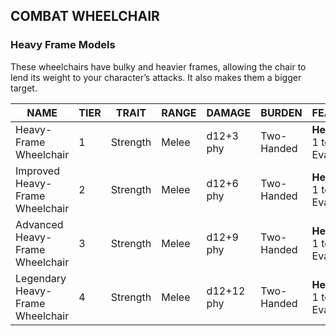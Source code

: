 ## COMBAT WHEELCHAIR
### Heavy Frame Models  

These wheelchairs have bulky and heavier frames, allowing the chair to lend its weight to your character’s attacks. It also makes them a bigger target.  

| NAME                          | TIER | TRAIT    | RANGE | DAMAGE    | BURDEN     | FEATURE                     |
|-------------------------------|------|----------|-------|-----------|------------|-----------------------------|
| Heavy-Frame Wheelchair        | 1    | Strength | Melee | d12+3 phy | Two-Handed | **Heavy:** –1 to Evasion    |
| Improved Heavy-Frame Wheelchair| 2   | Strength | Melee | d12+6 phy | Two-Handed | **Heavy:** –1 to Evasion    |
| Advanced Heavy-Frame Wheelchair| 3   | Strength | Melee | d12+9 phy | Two-Handed | **Heavy:** –1 to Evasion    |
| Legendary Heavy-Frame Wheelchair| 4  | Strength | Melee | d12+12 phy| Two-Handed | **Heavy:** –1 to Evasion    |